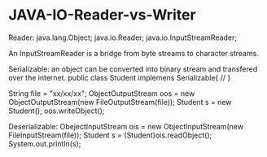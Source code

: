 # JAVA-IO-Reader-vs-Writer



Reader: java.lang.Object;
        java.io.Reader;
        java.io.InputStreamReader;
        
        
An InputStreamReader is a bridge from byte streams to character streams.


Serializable: an object can be converted into binary stream and transfered over the internet.
  public class Student implemens Serializable{
  //
  }
  
String file = "xx/xx/xx";
ObjectOutputStream oos = new ObjectOutputStream(new FileOutputStream(file));
Student s = new Student();
oos.writeObject();


Deserializable:
ObejectInputStream ois = new ObjectInputStream(new FileInputStream(file));
Student s = (Student)ois.readObject();
System.out.println(s);
